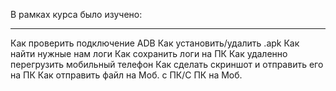 В рамках курса было изучено:

------------------------------------------------------------------------------------------
Как проверить подключение ADB
Как установить/удалить .apk
Как найти нужные нам логи
Как сохранить логи на ПК
Как удаленно перегрузить мобильный телефон
Как сделать скриншот и отправить его на ПК
Как отправить файл на Моб. с ПК/С ПК на Моб.
